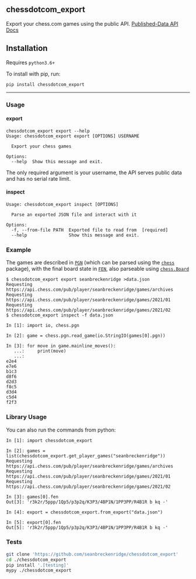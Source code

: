 ## chessdotcom_export

Export your chess.com games using the public API. [Published-Data API Docs](https://www.chess.com/news/view/published-data-api)

## Installation

Requires `python3.6+`

To install with pip, run:

    pip install chessdotcom_export

---

### Usage

#### export

```
chessdotcom_export export --help
Usage: chessdotcom_export export [OPTIONS] USERNAME

  Export your chess games

Options:
  --help  Show this message and exit.
```

The only required argument is your username, the API serves public data and has no serial rate limit.

#### inspect

```
Usage: chessdotcom_export inspect [OPTIONS]

  Parse an exported JSON file and interact with it

Options:
  -f, --from-file PATH  Exported file to read from  [required]
  --help                Show this message and exit.
```

### Example

The games are described in [`PGN`](https://en.wikipedia.org/wiki/Portable_Game_Notation) (which can be parsed using the [`chess`](https://python-chess.readthedocs.io/en/latest/pgn.html) package), with the final board state in [`FEN`](https://en.wikipedia.org/wiki/Forsyth%E2%80%93Edwards_Notation), also parseable using [`chess.Board`](https://python-chess.readthedocs.io/en/latest/core.html#chess.Board)

```
$ chessdotcom_export export seanbreckenridge >data.json
Requesting https://api.chess.com/pub/player/seanbreckenridge/games/archives
Requesting https://api.chess.com/pub/player/seanbreckenridge/games/2021/01
Requesting https://api.chess.com/pub/player/seanbreckenridge/games/2021/02
$ chessdotcom_export inspect -f data.json

In [1]: import io, chess.pgn

In [2]: game = chess.pgn.read_game(io.StringIO(games[0].pgn))

In [3]: for move in game.mainline_moves():
   ...:     print(move)
   ...:
e2e4
e7e6
b1c3
d8f6
d2d3
f8c5
d3d4
c5d4
f2f3
```

### Library Usage

You can also run the commands from python:

```
In [1]: import chessdotcom_export

In [2]: games = list(chessdotcom_export.get_player_games("seanbreckenridge"))
Requesting https://api.chess.com/pub/player/seanbreckenridge/games/archives
Requesting https://api.chess.com/pub/player/seanbreckenridge/games/2021/01
Requesting https://api.chess.com/pub/player/seanbreckenridge/games/2021/02

In [3]: games[0].fen
Out[3]: 'r3k2r/5ppp/1Qp5/p3p2q/K3P3/4BP1N/1PP3PP/R4B1R b kq -'

In [4]: export = chessdotcom_export.from_export("data.json")

In [5]: export[0].fen
Out[5]: 'r3k2r/5ppp/1Qp5/p3p2q/K3P3/4BP1N/1PP3PP/R4B1R b kq -'
```

### Tests

```bash
git clone 'https://github.com/seanbreckenridge/chessdotcom_export'
cd ./chessdotcom_export
pip install '.[testing]'
mypy ./chessdotcom_export
```
